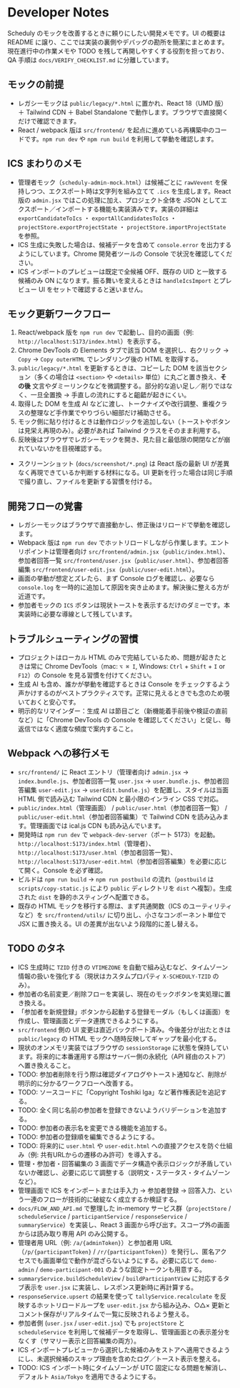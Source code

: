 # Developer Notes

Scheduly のモックを改善するときに頼りにしたい開発メモです。UI の概要は README に譲り、ここでは実装の裏側やデバッグの勘所を簡潔にまとめます。現在進行中の作業メモや TODO を残して再開しやすくする役割を担っており、QA 手順は `docs/VERIFY_CHECKLIST.md` に分離しています。

## モックの前提

- レガシーモックは `public/legacy/*.html` に置かれ、React 18（UMD 版）＋ Tailwind CDN ＋ Babel Standalone で動作します。ブラウザで直接開くだけで確認できます。
- React / webpack 版は `src/frontend/` を起点に進めている再構築中のコードです。`npm run dev` や `npm run build` を利用して挙動を確認します。

## ICS まわりのメモ

- 管理者モック（`scheduly-admin-mock.html`）は候補ごとに `rawVevent` を保持しつつ、エクスポート時は文字列を組み立てて `.ics` を生成します。React 版の `admin.jsx` ではこの処理に加え、プロジェクト全体を JSON としてエクスポート／インポートする機能も実装済みです。実装の詳細は `exportCandidateToIcs` ・ `exportAllCandidatesToIcs` ・ `projectStore.exportProjectState` ・ `projectStore.importProjectState` を参照。
- ICS 生成に失敗した場合は、候補データを含めて `console.error` を出力するようにしています。Chrome 開発者ツールの Console で状況を確認してください。
- ICS インポートのプレビューは既定で全候補 OFF、既存の UID と一致する候補のみ ON になります。振る舞いを変えるときは `handleIcsImport` とプレビュー UI をセットで確認すると迷いません。

## モック更新ワークフロー

1. React/webpack 版を `npm run dev` で起動し、目的の画面（例: `http://localhost:5173/index.html`）を表示する。
2. Chrome DevTools の Elements タブで該当 DOM を選択し、右クリック → `Copy` → `Copy outerHTML` でレンダリング後の HTML を取得する。
3. `public/legacy/*.html` を更新するときは、コピーした DOM を該当セクション（多くの場合は `<section>` や `<details>` 単位）に丸ごと置き換え、**その後** 文言やダミーリンクなどを微調整する。部分的な追い足し／削りではなく、一旦全置換 → 手直しの流れにすると齟齬が起きにくい。
4. 取得した DOM を生成 AI などに渡し、トークナイズや改行調整、重複クラスの整理など手作業でやりづらい細部だけ補助させる。
5. モック側に貼り付けるときは動作ロジックを追加しない（トーストやボタンは見栄え再現のみ）。必要があれば Tailwind クラスをそのまま利用する。
5. 反映後はブラウザでレガシーモックを開き、見た目と最低限の開閉などが崩れていないかを目視確認する。

- スクリーンショット (`docs/screenshot/*.png`) は React 版の最新 UI が差異なく再現できているか判断する材料になる。UI 更新を行った場合は同じ手順で撮り直し、ファイルを更新する習慣を付ける。

## 開発フローの覚書

- レガシーモックはブラウザで直接動かし、修正後はリロードで挙動を確認します。
- Webpack 版は `npm run dev` でホットリロードしながら作業します。エントリポイントは管理者向け `src/frontend/admin.jsx`（`public/index.html`）、参加者回答一覧 `src/frontend/user.jsx`（`public/user.html`）、参加者回答編集 `src/frontend/user-edit.jsx`（`public/user-edit.html`）。
- 画面の挙動が想定とズレたら、まず Console ログを確認し、必要なら `console.log` を一時的に追加して原因を突き止めます。解決後に整える方が近道です。
- 参加者モックの `ICS` ボタンは現状トーストを表示するだけのダミーです。本実装時に必要な導線として残しています。

## トラブルシューティングの習慣

- プロジェクトはローカル HTML のみで完結しているため、問題が起きたときは常に Chrome DevTools（mac: `⌥ ⌘ I`, Windows: `Ctrl` + `Shift` + `I` or `F12`）の Console を見る習慣を付けてください。
- 生成 AI も含め、誰かが挙動を確認するときは Console をチェックするよう声かけするのがベストプラクティスです。正常に見えるときでも念のため覗いておくと安心です。
- 明示的なリマインダー：生成 AI は節目ごと（新機能着手前後や検証の直前など）に「Chrome DevTools の Console を確認してください」と促し、毎返信ではなく適度な頻度で案内すること。

## Webpack への移行メモ

- `src/frontend/` に React エントリ（管理者向け `admin.jsx` → `index.bundle.js`、参加者回答一覧 `user.jsx` → `user.bundle.js`、参加者回答編集 `user-edit.jsx` → `userEdit.bundle.js`）を配置し、スタイルは当面 HTML 側で読み込む Tailwind CDN と最小限のインライン CSS で対応。
- `public/index.html`（管理画面） / `public/user.html`（参加者回答一覧） / `public/user-edit.html`（参加者回答編集）で Tailwind CDN を読み込みます。管理画面では ical.js CDN も読み込んでいます。
- 開発時は `npm run dev` で `webpack-dev-server`（ポート 5173）を起動。`http://localhost:5173/index.html`（管理者）、`http://localhost:5173/user.html`（参加者回答一覧）、`http://localhost:5173/user-edit.html`（参加者回答編集）を必要に応じて開く。Console を必ず確認。
- ビルドは `npm run build` → `npm run postbuild` の流れ（`postbuild` は `scripts/copy-static.js` により `public` ディレクトリを `dist` へ複製）。生成された `dist` を静的ホスティングへ配置できる。
- 既存の HTML モックを移行する際は、まず共通関数（ICS のユーティリティなど）を `src/frontend/utils/` に切り出し、小さなコンポーネント単位で JSX に置き換える。UI の差異が出ないよう段階的に差し替える。

## TODO のタネ

- ICS 生成時に `TZID` 付きの `VTIMEZONE` を自動で組み込むなど、タイムゾーン情報の扱いを強化する（現状はカスタムプロパティ `X-SCHEDULY-TZID` のみ）。
- 参加者の名前変更／削除フローを実装し、現在のモックボタンを実処理に置き換える。
- 「参加者を新規登録」ボタンから起動する登録モーダル（もしくは画面）を作成し、管理画面とデータ連携できるようにする。
- `src/frontend` 側の UI 変更は直近バックポート済み。今後差分が出たときは `public/legacy` の HTML モックへ随時反映してギャップを最小化する。
- 現状のオンメモリ実装ではブラウザの `sessionStorage` に状態を保持しています。将来的に本番運用する際はサーバー側の永続化（API 経由のストア）へ置き換えること。
- TODO: 参加者削除を行う際は確認ダイアログやトースト通知など、削除が明示的に分かるワークフローへ改善する。
- TODO: ソースコードに「Copyright Toshiki Iga」など著作権表記を追記する。
- TODO: 全く同じ名前の参加者を登録できないようバリデーションを追加する。
- TODO: 参加者の表示名を変更できる機能を追加する。
- TODO: 参加者の登録順を編集できるようにする。
- TODO: 将来的に `user.html` や `user-edit.html` への直接アクセスを防ぐ仕組み（例: 共有URLからの遷移のみ許可）を導入する。
- 管理・参加者・回答編集の 3 画面でデータ構造や表示ロジックが矛盾していないか確認し、必要に応じて調整する（説明文・ステータス・タイムゾーンなど）。
- 管理画面で ICS をインポートまたは手入力 → 参加者登録 → 回答入力、という一連のフローが技術的に破綻なく成立するか検証する。
- `docs/FLOW_AND_API.md` で整理した in-memory サービス群（`projectStore` / `scheduleService` / `participantService` / `responseService` / `summaryService`）を実装し、React 3 画面から呼び出す。スコープ外の画面からは読み取り専用 API のみ公開する。
- 管理者用 URL（例: `/a/{adminToken}`）と参加者用 URL（`/p/{participantToken}` / `/r/{participantToken}`）を発行し、匿名アクセスでも画面単位で動作が混ざらないようにする。必要に応じて `demo-admin` / `demo-participant-001` のような固定トークンも用意する。
- `summaryService.buildScheduleView` / `buildParticipantView` に対応するタブ表示を `user.jsx` に実装し、レスポンス更新時に再計算する。
- `responseService.upsert` の結果を使って `tallyService.recalculate` を反映するホットリロードループを `user-edit.jsx` から組み込み、○△× 更新とコメント保存がリアルタイムで一覧に反映されるよう整える。
- 参加者側 (`user.jsx` / `user-edit.jsx`) でも `projectStore` と `scheduleService` を利用して候補データを取得し、管理画面との表示差分をなくす（サマリー表示と回答編集の両方）。
- ICS インポートプレビューから選択した候補のみをストアへ適用できるようにし、未選択候補のスキップ理由を含めたログ／トースト表示を整える。
- TODO: ICS インポート時にタイムゾーンが UTC 固定になる問題を解消し、デフォルト `Asia/Tokyo` を適用できるようにする。
